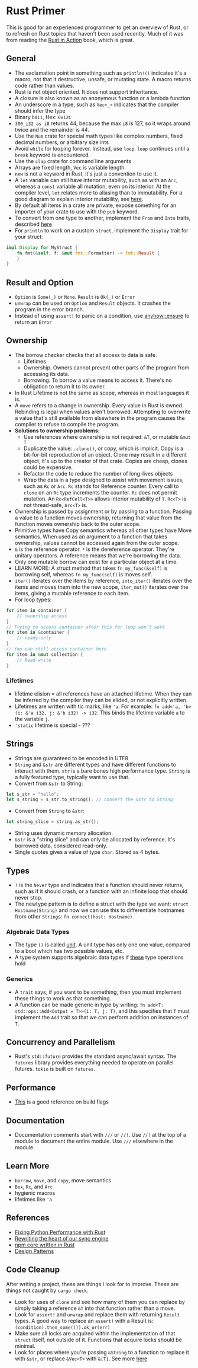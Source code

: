 # Rust Primer

This is good for an experienced programmer to get an overview of Rust, or to refresh on Rust topics that haven't been used recently. Much of it was from reading the [Rust in Action](https://www.audible.com/pd/Rust-in-Action-Audiobook/B09H3Q3QPQ) book, which is great.

## General
- The exclamation point in something such as `println!()` indicates it's a macro, not that it destructive, unsafe, or mutating state. A macro returns code rather than values.
- Rust is not object oriented. It does not support inheritance.
- A closure is also known as an anonymous function or a lambda function
- An underscore in a type, such as `Vec<_>` indicates that the compiler should infer the type
- Binary `b011`, Hex: `0x12C`
- `300_i32 as i8` returns 44, because the max `i8` is 127, so it wraps around twice and the remainder is 44.
- Use the `Num` crate for special math types like complex numbers, fixed decimal numbers, or arbitrary size ints
- Avoid `while` for looping forever. Instead, use `loop`. `loop` continues until a `break` keyword is encountered.
- Use the `clap` crate for command line arguments
- Arrays are fixed length, `Vec` is variable length.
- `new` is not a keyword in Rust, it's just a convention to use it.
- A `let` variable can still have interior mutability, such as with an `Arc`, whereas a `const` variable all mutation, even on its interior. At the compiler level, `let` relates more to aliasing than to immutability. For a good diagram to explain interior mutability, see [here](https://ricardomartins.cc/2016/06/08/interior-mutability).
- By default all items in a crate are private, expose something for an importer of your crate to use with the `pub` keyword.
- To convert from one type to another, implement the `From` and `Into` traits, described [here](https://doc.rust-lang.org/rust-by-example/conversion/from_into.html)
- For `println` to work on a custom `struct`, implement the `Display` trait for your struct:
```rust
impl Display for MyStruct {
    fn fmt(&self, f: &mut fmt::Formatter) -> fmt::Result {
    }
}
```

## Result and Option
- `Option` is `Some(_)` or `None`. `Result` is `Ok(_)` or `Error`
- `unwrap` can be used on `Option` and `Result` objects. It crashes the program in the error branch.
- Instead of using `assert!` to panic on a condition, use [anyhow::ensure](https://docs.rs/anyhow/latest/anyhow/macro.ensure.html) to return an `Error`

## Ownership
- The borrow checker checks that all access to data is safe.
    - Lifetimes
    - Ownership. Owners cannot prevent other parts of the program from accessing its data.
    - Borrowing. To borrow a value means to access it. There's no obligation to return it to its owner.
- In Rust Lifetime is not the same as scope, whereas in most languages it is.
- A `move` refers to a change in ownership. Every value in Rust is owned. Rebinding is legal when values aren't borrowed. Attempting to overwrite a value that's still available from elsewhere in the program causes the compiler to refuse to compile the program.
- **Solutions to ownership problems**:
    - Use references where ownership is not required: `&T`, or mutable `&mut T`
    - Duplicate the value: `.clone()`, or copy, which is implicit. Copy is a bit-for-bit reproduction of an object. Clone may result in a different object, it's up to the creator of that crate. Copies are cheap, clones could be expensive.
    - Refactor the code to reduce the number of long-lives objects
    - Wrap the data in a type designed to assist with movement issues, such as `Rc` or `Arc`. `Rc` stands for Reference counter. Every call to `clone` on an `Rc` type increments the counter. `Rc` does not permit mutation. An `Rc<RefCell<T>>` allows interior mutability of `T`. `Rc<T>` is not thread-safe, `Arc<T>` is.
- Ownership is passed by assignment or by passing to a function. Passing a value to a function moves ownership, returning that value from the function moves ownership back to the outer scope.
- Primitive types have Copy semantics whereas all other types have Move semantics. When used as an argument to a function that takes ownership, values cannot be accessed again from the outer scope.
- `&` is the reference operator. `*` is the dereference operator. They're unitary operators. A reference means that we're borrowing the data.
- Only one mutable borrow can exist for a particular object at a time.
- LEARN MORE: A struct method that takes `fn my_func(&self)` is borrowing self, whereas `fn my_func(self)` is moves self.
- `iter()` iterates over the items by reference, `into_iter()` iterates over the items and moves them into the new scope, `iter_mut()` iterates over the items, giving a mutable reference to each item.
- For loop types:
```rust
for item in container {
    // ownership access
}
// Trying to access container after this for loop won't work
for item in &container {
    // ready-only
}
// You can still access container here
for item in &mut collection {
    // Read-write
}
```

### Lifetimes
- lifetime elision = all references have an attached lifetime. When they can be inferred by the compiler they can be elided, or not explicitly written.
- Lifetimes are written with tic marks, like `'a`. For example: `fn add<'a, 'b>(i: &'a i32, j: &'b i32) -> i32`. This binds the lifetime variable `a` to the variable `j`.
- `'static` lifetime is special - ???

## Strings
- Strings are guaranteed to be encoded in UTF8
- `String` and `&str` are different types and have different functions to interact with them. `str` is a bare bones high performance type. `String` is a fully featured type, typically want to use that.
- Convert from `&str` to String:
```rust
let s_str = "hello";
let s_string = s_str.to_string(); // convert the &str to String
```
- Convert from `String` to `&str`:
```rust
let string_slice = string.as_str();
```
- String uses dynamic memory allocation.
- `&str` is a "string slice" and can only be allocated by reference. It's borrowed data, considered read-only.
- Single quotes gives a value of type `char`. Stored as 4 bytes.

## Types
- `!` is the `Never` type and indicates that a function should never returns, such as if it should crash, or a function with an infinite loop that should never stop.
- The newtype pattern is to define a struct with the type we want: `struct Hostname(String)` and now we can use this to differentiate hostnames from other `String`s: `fn connect(host: Hostname)`

### Algebraic Data Types
- The type `()` is called [unit](https://doc.rust-lang.org/std/primitive.unit.html). A unit type has only one one value, compared to a bool which has two possible values, etc.
- A type system supports algebraic data types if [these](https://stackoverflow.com/q/45065518/529743) type operations hold

### Generics
- A `trait` says, if you want to be something, then you must implement these things to work as that something.
- A function can be made generic in type by writing: `fn add<T: std::ops::Add<Output = T>>(i: T, j: T)`, and this specifies that `T` must implement the `Add` trait so that we can perform addition on instances of `T`.

## Concurrency and Parallelism
- Rust's `std::future` provides the standard async/await syntax. The `futures` library provides everything needed to operate on parallel futures. `tokio` is built on `futures`.

## Performance
- [This](https://doc.rust-lang.org/cargo/reference/profiles.html#overflow-checks) is a good reference on build flags

## Documentation
- Documentation comments start with `///` or `//!`. Use `//!` at the top of a module to document the entire module. Use `///` elsewhere in the module.

## Learn More
- `borrow`, `move`, and `copy`, move semantics
- `Box`, `Rc`, and `Arc`
- hygienic macros
- lifetimes like `'a`

## References
- [Fixing Python Performance with Rust](https://blog.sentry.io/2016/10/19/fixing-python-performance-with-rust/)
- [Rewriting the heart of our sync engine](https://dropbox.tech/infrastructure/rewriting-the-heart-of-our-sync-engine)
- [npm core written in Rust](https://www.infoq.com/news/2019/03/rust-npm-performance/)
- [Design Patterns](https://rust-unofficial.github.io/patterns/patterns/index.html)

## Code Cleanup
After writing a project, these are things I look for to improve. These are things not caught by `cargo check`.
- Look for uses of `clone` and see how many of them you can replace by simply taking a reference `&T` into that function rather than a move.
- Look for `assert!` and `unwrap` and replace them with returning `Result` types. A good way to replace an `assert!` with a Result is: `(condition).then_some(()).ok_or(err)`
- Make sure all locks are acquired within the implementation of that `struct` itself, not outside of it. Functions that acquire locks should be minimal.
- Look for places where you're passing `&String` to a function to replace it with `&str`, or replace `&Vec<T>` with `&[T]`. See more [here](https://rust-unofficial.github.io/patterns/idioms/coercion-arguments.html)
